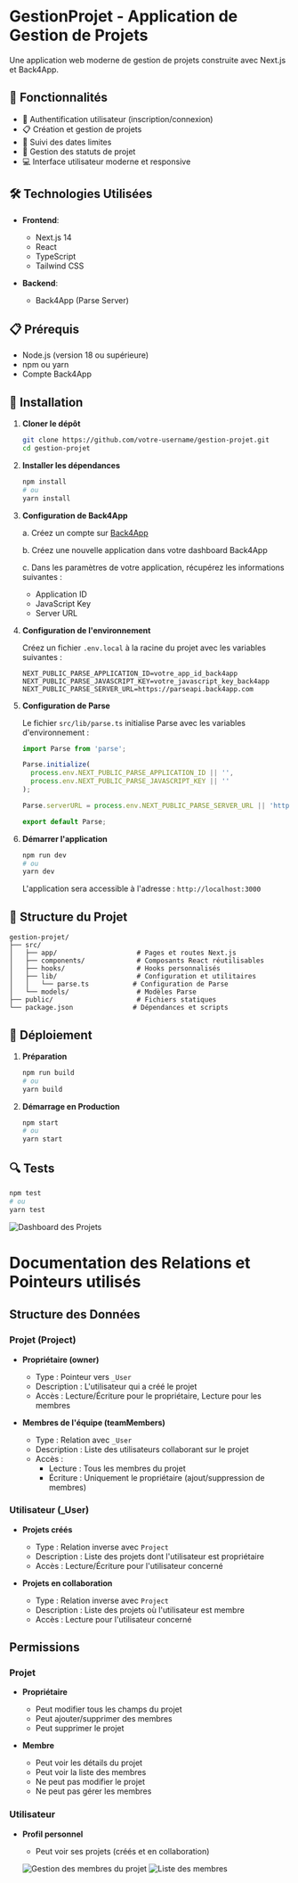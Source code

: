 # GestionProjet - Application de Gestion de Projets

Une application web moderne de gestion de projets construite avec Next.js et Back4App.



## 🚀 Fonctionnalités

- 🔐 Authentification utilisateur (inscription/connexion)
- 📋 Création et gestion de projets
- 📅 Suivi des dates limites
- 🎯 Gestion des statuts de projet
- 💻 Interface utilisateur moderne et responsive

## 🛠️ Technologies Utilisées

- **Frontend**:
  - Next.js 14
  - React
  - TypeScript
  - Tailwind CSS

- **Backend**:
  - Back4App (Parse Server)

## 📋 Prérequis

- Node.js (version 18 ou supérieure)
- npm ou yarn
- Compte Back4App

## 🔧 Installation

1. **Cloner le dépôt**
   ```bash
   git clone https://github.com/votre-username/gestion-projet.git
   cd gestion-projet
   ```

2. **Installer les dépendances**
   ```bash
   npm install
   # ou
   yarn install
   ```

3. **Configuration de Back4App**

   a. Créez un compte sur [Back4App](https://www.back4app.com/)
   
   b. Créez une nouvelle application dans votre dashboard Back4App
   
   c. Dans les paramètres de votre application, récupérez les informations suivantes :
      - Application ID
      - JavaScript Key
      - Server URL

4. **Configuration de l'environnement**

   Créez un fichier `.env.local` à la racine du projet avec les variables suivantes :
   ```env
   NEXT_PUBLIC_PARSE_APPLICATION_ID=votre_app_id_back4app
   NEXT_PUBLIC_PARSE_JAVASCRIPT_KEY=votre_javascript_key_back4app
   NEXT_PUBLIC_PARSE_SERVER_URL=https://parseapi.back4app.com
   ```

5. **Configuration de Parse**

   Le fichier `src/lib/parse.ts` initialise Parse avec les variables d'environnement :
   ```typescript
   import Parse from 'parse';

   Parse.initialize(
     process.env.NEXT_PUBLIC_PARSE_APPLICATION_ID || '',
     process.env.NEXT_PUBLIC_PARSE_JAVASCRIPT_KEY || ''
   );

   Parse.serverURL = process.env.NEXT_PUBLIC_PARSE_SERVER_URL || 'https://parseapi.back4app.com';

   export default Parse;
   ```

6. **Démarrer l'application**
   ```bash
   npm run dev
   # ou
   yarn dev
   ```

   L'application sera accessible à l'adresse : `http://localhost:3000`

## 📁 Structure du Projet

```
gestion-projet/
├── src/
│   ├── app/                    # Pages et routes Next.js
│   ├── components/             # Composants React réutilisables
│   ├── hooks/                  # Hooks personnalisés
│   ├── lib/                    # Configuration et utilitaires
│   │   └── parse.ts           # Configuration de Parse
│   └── models/                 # Modèles Parse
├── public/                     # Fichiers statiques
└── package.json               # Dépendances et scripts
```


## 🚀 Déploiement

1. **Préparation**
   ```bash
   npm run build
   # ou
   yarn build
   ```

2. **Démarrage en Production**
   ```bash
   npm start
   # ou
   yarn start
   ```

## 🔍 Tests

```bash
npm test
# ou
yarn test
```



![Dashboard des Projets](./public/dashboard%20Projets.png)


# Documentation des Relations et Pointeurs utilisés

## Structure des Données

### Projet (Project)
- **Propriétaire (owner)**
  - Type : Pointeur vers `_User`
  - Description : L'utilisateur qui a créé le projet
  - Accès : Lecture/Écriture pour le propriétaire, Lecture pour les membres

- **Membres de l'équipe (teamMembers)**
  - Type : Relation avec `_User`
  - Description : Liste des utilisateurs collaborant sur le projet
  - Accès : 
    - Lecture : Tous les membres du projet
    - Écriture : Uniquement le propriétaire (ajout/suppression de membres)

### Utilisateur (_User)
- **Projets créés**
  - Type : Relation inverse avec `Project`
  - Description : Liste des projets dont l'utilisateur est propriétaire
  - Accès : Lecture/Écriture pour l'utilisateur concerné

- **Projets en collaboration**
  - Type : Relation inverse avec `Project`
  - Description : Liste des projets où l'utilisateur est membre
  - Accès : Lecture pour l'utilisateur concerné

## Permissions

### Projet
- **Propriétaire**
  - Peut modifier tous les champs du projet
  - Peut ajouter/supprimer des membres
  - Peut supprimer le projet

- **Membre**
  - Peut voir les détails du projet
  - Peut voir la liste des membres
  - Ne peut pas modifier le projet
  - Ne peut pas gérer les membres

### Utilisateur
- **Profil personnel**
  - Peut voir ses projets (créés et en collaboration) 


  ![Gestion des membres du projet](./public/AjoutMembre1.png)
  ![Liste des membres](./public/Membres.png)